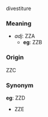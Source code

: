 divestiture
### Meaning
+ _adj_: ZZA
	+ __eg__: ZZB

### Origin

ZZC

### Synonym

__eg__: ZZD

+ ZZE


